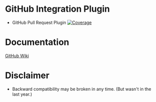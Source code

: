 GitHub Integration Plugin
==========================

* GitHub Pull Request Plugin
[![Coverage](https://img.shields.io/sonar/http/sonar.lanwen.ru/org.jenkins-ci.plugins:github-pullrequest/coverage.svg?style=flat)](http://sonar.lanwen.ru/dashboard/index?id=org.jenkins-ci.plugins:github-pullrequest)

# Documentation

[GitHub Wiki](https://github.com/jenkinsci/github-integration-plugin/wiki)

# Disclaimer

* Backward compatibility may be broken in any time. (But wasn't in the last year.)
